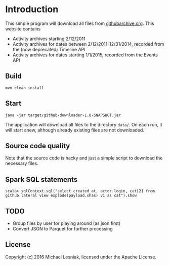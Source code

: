 # Introduction

This simple program will download all files from [githubarchive.org](http://githubarchive.org). This website contains

- Activity archives starting 2/12/2011
- Activity archives for dates between 2/12/2011-12/31/2014, recorded from the (now deprecated) Timeline API
- Activity archives for dates starting 1/1/2015, recorded from the Events API

## Build

    mvn clean install

## Start 

    java -jar target/github-downloader-1.0-SNAPSHOT.jar
    
The application will download all files to the directory `data/`. 
On each run, it will start anew, although already existing files are not downloaded.

## Source code quality

Note that the source code is hacky and just a simple script to download the necessary files.

## Spark SQL statements

    scala> sqlContext.sql("select created_at, actor.login, cat[2] from github lateral view explode(payload.shas) v1 as cat").show

## TODO

- Group files by user for playing around (as json first)
- Convert JSON to Parquet for further processing

## License
        
Copyright (c) 2016 Michael Lesniak, licensed under the Apache License.        
